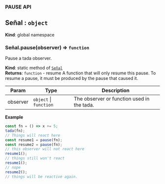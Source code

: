 
### PAUSE API
<a name="Señal"></a>

## Señal : <code>object</code>
**Kind**: global namespace  
<a name="Señal.pause"></a>

### Señal.pause(observer) ⇒ <code>function</code>
Pause a tada observer.

**Kind**: static method of [<code>Señal</code>](#Señal)  
**Returns**: <code>function</code> - resume A function that will only resume this pause. To resume a pause, it must be produced by
the pause that caused it.  

| Param | Type | Description |
| --- | --- | --- |
| observer | <code>object</code> \| <code>function</code> | The observer or function used in the tada. |

**Example**  
```js
const fn = () => x += 5;
tada(fn);
// Things will react here
const resume1 = pause(fn);
const resume2 = pause(fn);
// this observer will not react here
resume1();
// things still won't react
resume1();
// nope
resume2();
// things will be reactive again.
```
